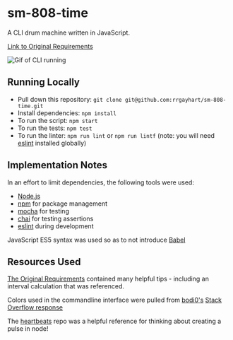 # sm-808-time

A CLI drum machine written in JavaScript.

[Link to Original Requirements](https://github.com/splicers/sm-808)

![Gif of CLI running](http://g.recordit.co/palDcZVK3B.gif)

## Running Locally

- Pull down this repository: `git clone git@github.com:rrgayhart/sm-808-time.git`
- Install dependencies: `npm install`
- To run the script: `npm start`
- To run the tests: `npm test`
- To run the linter: `npm run lint` or `npm run lintf` (note: you will need [eslint](https://www.npmjs.com/package/eslint) installed globally)

## Implementation Notes

In an effort to limit dependencies, the following tools were used:

- [Node.js](https://nodejs.org/en/)
- [npm](https://www.npmjs.com) for package management
- [mocha](https://www.npmjs.com/package/mocha) for testing
- [chai](https://www.npmjs.com/package/chai) for testing assertions
- [eslint](https://www.npmjs.com/package/eslint) during development

JavaScript ES5 syntax was used so as to not introduce [Babel](https://babeljs.io/)

## Resources Used

[The Original Requirements](https://github.com/splicers/sm-808) contained many helpful tips - including an interval calculation that was referenced.

Colors used in the commandline interface were pulled from [bodi0's](https://stackoverflow.com/users/632524/bodi0) [Stack Overflow response](https://stackoverflow.com/questions/9781218/how-to-change-node-jss-console-font-color)

The [heartbeats](https://github.com/arjunmehta/heartbeats) repo was a helpful reference for thinking about creating a pulse in node!
